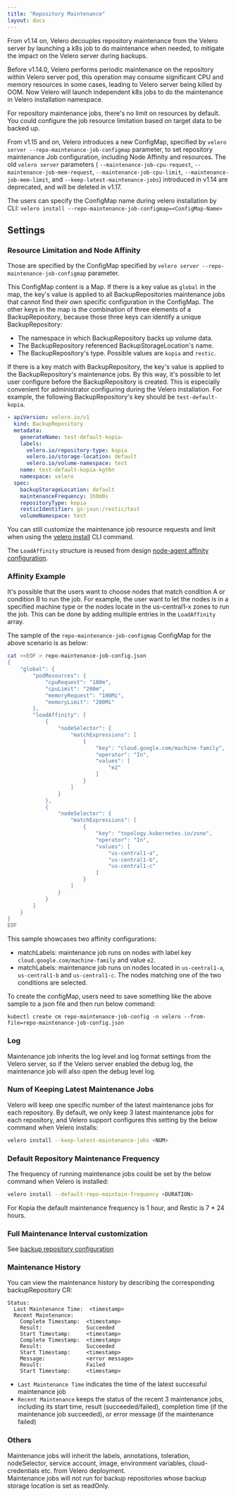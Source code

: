 ```yaml
---
title: "Repository Maintenance"
layout: docs
---
```


From v1.14 on, Velero decouples repository maintenance from the Velero server by launching a k8s job to do maintenance when needed, to mitigate the impact on the Velero server during backups.

Before v1.14.0, Velero performs periodic maintenance on the repository within Velero server pod, this operation may consume significant CPU and memory resources in some cases, leading to Velero server being killed by OOM. Now Velero will launch independent k8s jobs to do the maintenance in Velero installation namespace.

For repository maintenance jobs, there's no limit on resources by default. You could configure the job resource limitation based on target data to be backed up.

From v1.15 and on, Velero introduces a new ConfigMap, specified by `velero server --repo-maintenance-job-configmap` parameter, to set repository maintenance Job configuration, including Node Affinity and resources. The old `velero server` parameters ( `--maintenance-job-cpu-request`, `--maintenance-job-mem-request`, `--maintenance-job-cpu-limit`, `--maintenance-job-mem-limit`, and `--keep-latest-maintenance-jobs`) introduced in v1.14 are deprecated, and will be deleted in v1.17.

The users can specify the ConfigMap name during velero installation by CLI:
`velero install --repo-maintenance-job-configmap=<ConfigMap-Name>`

## Settings
### Resource Limitation and Node Affinity
Those are specified by the ConfigMap specified by `velero server --repo-maintenance-job-configmap` parameter.

This ConfigMap content is a Map.
If there is a key value as `global` in the map, the key's value is applied to all BackupRepositories maintenance jobs that cannot find their own specific configuration in the ConfigMap.
The other keys in the map is the combination of three elements of a BackupRepository, because those three keys can identify a unique BackupRepository:
* The namespace in which BackupRepository backs up volume data.
* The BackupRepository referenced BackupStorageLocation's name.
* The BackupRepository's type. Possible values are `kopia` and `restic`.

If there is a key match with BackupRepository, the key's value is applied to the BackupRepository's maintenance jobs.
By this way, it's possible to let user configure before the BackupRepository is created.
This is especially convenient for administrator configuring during the Velero installation.
For example, the following BackupRepository's key should be `test-default-kopia`.

``` yaml
- apiVersion: velero.io/v1
  kind: BackupRepository
  metadata:
    generateName: test-default-kopia-
    labels:
      velero.io/repository-type: kopia
      velero.io/storage-location: default
      velero.io/volume-namespace: test
    name: test-default-kopia-kgt6n
    namespace: velero
  spec:
    backupStorageLocation: default
    maintenanceFrequency: 1h0m0s
    repositoryType: kopia
    resticIdentifier: gs:jxun:/restic/test
    volumeNamespace: test
```

You can still customize the maintenance job resource requests and limit when using the [velero install][1] CLI command.

The `LoadAffinity` structure is reused from design [node-agent affinity configuration][2].

### Affinity Example
It's possible that the users want to choose nodes that match condition A or condition B to run the job.
For example, the user want to let the nodes is in a specified machine type or the nodes locate in the us-central1-x zones to run the job.
This can be done by adding multiple entries in the `LoadAffinity` array.

The sample of the ```repo-maintenance-job-configmap``` ConfigMap for the above scenario is as below:
``` bash
cat <<EOF > repo-maintenance-job-config.json
{
    "global": {
        "podResources": {
            "cpuRequest": "100m",
            "cpuLimit": "200m",
            "memoryRequest": "100Mi",
            "memoryLimit": "200Mi"
        },
        "loadAffinity": [
            {
                "nodeSelector": {
                    "matchExpressions": [
                        {
                            "key": "cloud.google.com/machine-family",
                            "operator": "In",
                            "values": [
                                "e2"
                            ]
                        }
                    ]          
                }
            },
            {
                "nodeSelector": {
                    "matchExpressions": [
                        {
                            "key": "topology.kubernetes.io/zone",
                            "operator": "In",
                            "values": [
                                "us-central1-a",
                                "us-central1-b",
                                "us-central1-c"
                            ]
                        }
                    ]          
                }
            }
        ]
    }
}
EOF
```
This sample showcases two affinity configurations:
- matchLabels: maintenance job runs on nodes with label key `cloud.google.com/machine-family` and value `e2`.
- matchLabels: maintenance job runs on nodes located in `us-central1-a`, `us-central1-b` and `us-central1-c`.
The nodes matching one of the two conditions are selected.

To create the configMap, users need to save something like the above sample to a json file and then run below command:
```
kubectl create cm repo-maintenance-job-config -n velero --from-file=repo-maintenance-job-config.json
```

### Log
Maintenance job inherits the log level and log format settings from the Velero server, so if the Velero server enabled the debug log, the maintenance job will also open the debug level log.

### Num of Keeping Latest Maintenance Jobs
Velero will keep one specific number of the latest maintenance jobs for each repository. By default, we only keep 3 latest maintenance jobs for each repository, and Velero support configures this setting by the below command when Velero installs:

```bash
velero install --keep-latest-maintenance-jobs <NUM>
```

### Default Repository Maintenance Frequency
The frequency of running maintenance jobs could be set by the below command when Velero is installed:
```bash
velero install --default-repo-maintain-frequency <DURATION>
```
For Kopia the default maintenance frequency is 1 hour, and Restic is 7 * 24 hours.

### Full Maintenance Interval customization
See [backup repository configuration][3]  

### Maintenance History
You can view the maintenance history by describing the corresponding backupRepository CR:

```
Status:
  Last Maintenance Time:  <timestamp>
  Recent Maintenance:
    Complete Timestamp:  <timestamp>
    Result:              Succeeded
    Start Timestamp:     <timestamp>
    Complete Timestamp:  <timestamp>
    Result:              Succeeded
    Start Timestamp:     <timestamp>
    Message:             <error message>
    Result:              Failed
    Start Timestamp:     <timestamp>
```

- `Last Maintenance Time` indicates the time of the latest successful maintenance job
- `Recent Maintenance` keeps the status of the recent 3 maintenance jobs, including its start time, result (succeeded/failed), completion time (if the maintenance job succeeded), or error message (if the maintenance failed)

### Others
Maintenance jobs will inherit the labels, annotations, toleration, nodeSelector, service account, image, environment variables, cloud-credentials etc. from Velero deployment.  
Maintenance jobs will not run for backup repositories whose backup storage location is set as readOnly.  

[1]: velero-install.md#usage
[2]: node-agent-concurrency.md
[3]: backup-repository-configuration.md#full-maintenance-interval-customization
